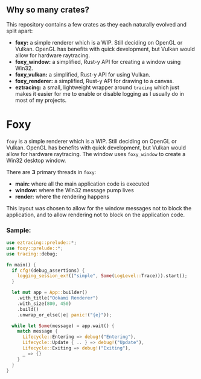 ## Why so many crates?

This repository contains a few crates as they each naturally evolved and split apart:

* **foxy:** a simple renderer which is a WIP. Still deciding on OpenGL or Vulkan. OpenGL has benefits with quick development, but Vulkan would allow for hardware raytracing.
* **foxy_window:** a simplified, Rust-y API for creating a window using Win32.
* **foxy_vulkan:** a simplified, Rust-y API for using Vulkan.
* **foxy_renderer:** a simplified, Rust-y API for drawing to a canvas.
* **eztracing:** a small, lightweight wrapper around `tracing` which just makes it easier for me to enable or disable logging as I usually do in most of my projects.

# Foxy

`foxy` is a simple renderer which is a WIP. Still deciding on OpenGL or Vulkan. OpenGL has benefits with quick development, but Vulkan would allow for hardware raytracing. The window uses `foxy_window` to create a Win32 desktop window. 

There are **3** primary threads in `foxy`:

* **main:** where all the main application code is executed
* **window:** where the Win32 message pump lives
* **render:** where the rendering happens

This layout was chosen to allow for the window messages not to block the application, and to allow rendering not to block on the application code.

### Sample:
```rust
use eztracing::prelude::*;
use foxy::prelude::*;
use tracing::debug;

fn main() {
  if cfg!(debug_assertions) {
    logging_session_ex!(("simple", Some(LogLevel::Trace))).start();
  }

  let mut app = App::builder()
    .with_title("Ookami Renderer")
    .with_size(800, 450)
    .build()
    .unwrap_or_else(|e| panic!("{e}"));

  while let Some(message) = app.wait() {
    match message {
      Lifecycle::Entering => debug!("Entering"),
      Lifecycle::Update { .. } => debug!("Update"),
      Lifecycle::Exiting => debug!("Exiting"),
      _ => {}
    }
  }
}
```
